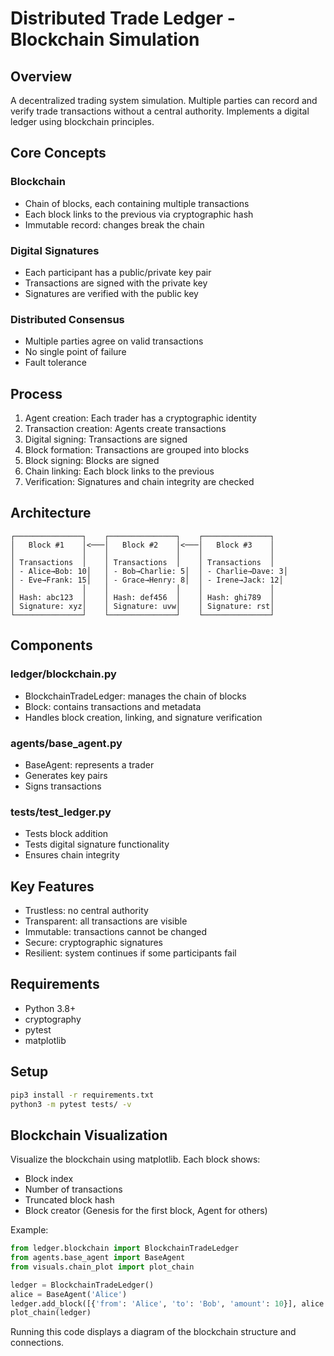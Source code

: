 # Distributed Trade Ledger - Blockchain Simulation

## Overview

A decentralized trading system simulation. Multiple parties can record and verify trade transactions without a central authority. Implements a digital ledger using blockchain principles.

## Core Concepts

### Blockchain
- Chain of blocks, each containing multiple transactions
- Each block links to the previous via cryptographic hash
- Immutable record: changes break the chain

### Digital Signatures
- Each participant has a public/private key pair
- Transactions are signed with the private key
- Signatures are verified with the public key

### Distributed Consensus
- Multiple parties agree on valid transactions
- No single point of failure
- Fault tolerance

## Process

1. Agent creation: Each trader has a cryptographic identity
2. Transaction creation: Agents create transactions
3. Digital signing: Transactions are signed
4. Block formation: Transactions are grouped into blocks
5. Block signing: Blocks are signed
6. Chain linking: Each block links to the previous
7. Verification: Signatures and chain integrity are checked

## Architecture

```
┌───────────────┐    ┌───────────────┐    ┌───────────────┐
│   Block #1    │<───│   Block #2    │<───│   Block #3    │
│               │    │               │    │               │
│ Transactions  │    │ Transactions  │    │ Transactions  │
│ - Alice→Bob: 10│   │ - Bob→Charlie: 5│  │ - Charlie→Dave: 3│
│ - Eve→Frank: 15│   │ - Grace→Henry: 8│  │ - Irene→Jack: 12│
│               │    │               │    │               │
│ Hash: abc123  │    │ Hash: def456  │    │ Hash: ghi789  │
│ Signature: xyz│    │ Signature: uvw│    │ Signature: rst│
└───────────────┘    └───────────────┘    └───────────────┘
```

## Components

### ledger/blockchain.py
- BlockchainTradeLedger: manages the chain of blocks
- Block: contains transactions and metadata
- Handles block creation, linking, and signature verification

### agents/base_agent.py
- BaseAgent: represents a trader
- Generates key pairs
- Signs transactions

### tests/test_ledger.py
- Tests block addition
- Tests digital signature functionality
- Ensures chain integrity

## Key Features

- Trustless: no central authority
- Transparent: all transactions are visible
- Immutable: transactions cannot be changed
- Secure: cryptographic signatures
- Resilient: system continues if some participants fail

## Requirements
- Python 3.8+
- cryptography
- pytest
- matplotlib

## Setup

```bash
pip3 install -r requirements.txt
python3 -m pytest tests/ -v
```

## Blockchain Visualization

Visualize the blockchain using matplotlib. Each block shows:
- Block index
- Number of transactions
- Truncated block hash
- Block creator (Genesis for the first block, Agent for others)

Example:

```python
from ledger.blockchain import BlockchainTradeLedger
from agents.base_agent import BaseAgent
from visuals.chain_plot import plot_chain

ledger = BlockchainTradeLedger()
alice = BaseAgent('Alice')
ledger.add_block([{'from': 'Alice', 'to': 'Bob', 'amount': 10}], alice.private_key)
plot_chain(ledger)
```

Running this code displays a diagram of the blockchain structure and connections. 